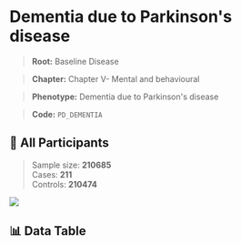 # Dementia due to Parkinson's disease

> **Root:** Baseline Disease  

> **Chapter:** Chapter V- Mental and behavioural  

> **Phenotype:** Dementia due to Parkinson's disease  

> **Code:** `PD_DEMENTIA`

## 🧪 All Participants  
> Sample size: **210685**  
> Cases: **211**  
> Controls: **210474**
<img src="/Sensitive/Figures/ALL/Incidence/PD_DEMENTIA.png"/>

## 📊 Data Table
<CsvTableMRF src="/Sensitive/Data/ALL/Incidence/COX_PD_DEMENTIA.csv"/>


